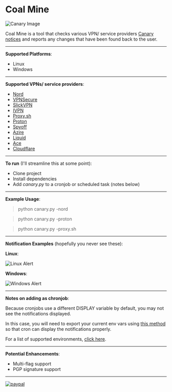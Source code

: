 # Coal Mine
![Canary Image](https://i.imgur.com/JRsJ8Q1.png)

Coal Mine is a tool that checks various VPN/ service providers [Canary notices](https://en.wikipedia.org/wiki/Warrant_canary) and reports any changes that have been found back to the user.

---

**Supported Platforms**:
- Linux
- Windows

---

**Supported VPNs/ service providers**:
- [Nord](https://nordvpn.com/)
- [VPNSecure](https://www.vpnsecure.me/)
- [SlickVPN](https://www.slickvpn.com/)
- [IVPN](https://www.ivpn.net/)
- [Proxy.sh](https://proxy.sh/)
- [Proton](https://protonvpn.com/)
- [Spyoff](https://www.spyoff.com/)
- [Azire](https://www.azirevpn.com/)
- [Liquid](https://www.liquidvpn.com/)
- [Ace](https://www.acevpn.com/)
- [Cloudflare](https://www.cloudflare.com/)

---

**To run** (I'll streamline this at some point):
- Clone project
- Install dependencies
- Add _canary.py_ to a cronjob or scheduled task (notes below)
---

**Example Usage**:
>python canary.py -nord

>python canary.py -proton

>python canary.py -proxy.sh

---

**Notification Examples** (hopefully you never see these):

**Linux**:

![Linux Alert](https://i.imgur.com/fdM5caR.png)


**Windows**:

![Windows Alert](https://i.imgur.com/ot59THn.png)

---

**Notes on adding as chronjob**:

Because cronjobs use a different DISPLAY variable by default, you may not see the notifications displayed.

In this case, you will need to export your current env vars using [this method](https://askubuntu.com/questions/978382/how-can-i-show-notify-send-messages-triggered-by-crontab) so that cron can display the notifications properly.

For a list of supported environments, [click here](https://github.com/pa4080/cron-gui-launcher#supportedtested-desktop-environments).

---


**Potential Enhancements**:
- Multi-flag support
- PGP signature support

---


[![paypal](https://i.imgur.com/wsX84nD.png)](https://www.paypal.com/cgi-bin/webscr?cmd=_donations&business=W2FJJJAM7EESC&item_name=Development+efforts/+coffee+fund&currency_code=USD&source=url)
